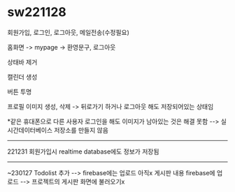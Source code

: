 # sw221128

회원가입, 로그인, 로그아웃, 메일전송(수정필요)

홈화면 -> mypage -> 환영문구, 로그아웃

상태바 제거

캘린더 생성

버튼 투명

프로필 이미지 생성, 삭제 -> 뒤로가기 하거나 로그아웃 해도 저장되어있는 상태임

*같은 휴대폰으로 다른 사용자 로그인을 해도 이미지가 남아있는 것은 해결 못함 --> 실시간데이터베이스 저장소를 만들지 않음

------------------------------------------------------------------------------------------------------------
221231
회원가입시 realtime database에도 정보가 저장됨

-------------------------------------------------------------------------------------------------------------
~230127
Todolist 추가 --> firebase에는 업로드 아직x
게시판 내용 firebase에 업로드 --> 프로젝트의 게시판 화면에 불러오기x
 


